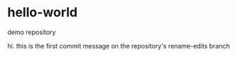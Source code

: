 # hello-world
demo repository

hi.  this is the first commit message on the repository's rename-edits branch
